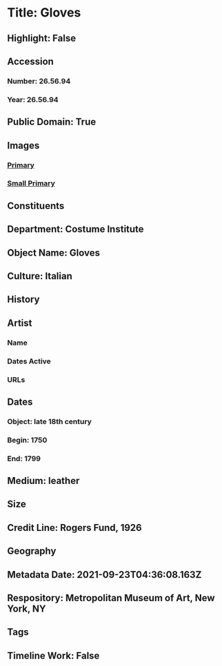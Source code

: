# Title: Gloves
## Highlight: False
## Accession
### Number: 26.56.94
### Year: 26.56.94
## Public Domain: True
## Images
### [Primary](https://images.metmuseum.org/CRDImages/ci/original/26.56.94.jpg)
### [Small Primary](https://images.metmuseum.org/CRDImages/ci/web-large/26.56.94.jpg)
## Constituents
## Department: Costume Institute
## Object Name: Gloves
## Culture: Italian
## History
## Artist
### Name
### Dates Active
### URLs
## Dates
### Object: late 18th century
### Begin: 1750
### End: 1799
## Medium: leather
## Size
## Credit Line: Rogers Fund, 1926
## Geography
## Metadata Date: 2021-09-23T04:36:08.163Z
## Respository: Metropolitan Museum of Art, New York, NY
## Tags
## Timeline Work: False